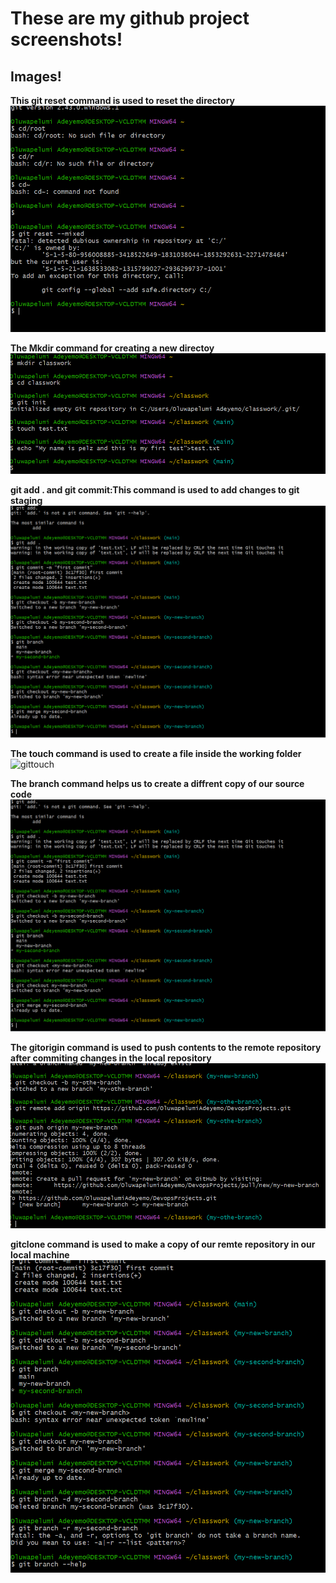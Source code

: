 # These are my github project screenshots!
## Images!

**This git reset command is used to reset the directory**
![cd](./img/1_cd.png)

**The Mkdir command for creating a new directoy**
![mkdir](./img/2_mkdir.png)

**git add . and git commit:This command is used to add changes to git staging**
![gitcommit](./img/3_gitcommit.png)

**The touch command is used to create a file inside the working folder**
![gittouch](./img/4_gittouch.png)

**The branch command helps us to create a diffrent copy of our source code**
![gitbranch](./img/5_gitbranch.png)

**The gitorigin command is used to push contents to the remote repository after commiting changes in the local repository**
![gitorigin](./img/6_gitorigin.png)

**gitclone command is used to make a copy of our remte repository in our local machine**
![gitclone](./img/7_gitclone.png)
